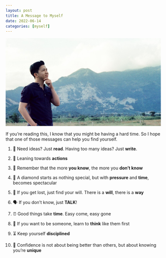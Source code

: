 ```yaml
---
layout: post
title: A Message to Myself 
date: 2022-06-14
categories: [myself]
---
```



![alt](/assets/cover.jpg)



If you’re reading this, I know that you might be having a hard time. So I hope that one of those messages can help you find yourself.

1. 🔑 Need ideas? Just **read**. Having too many ideas? Just **write**.

1. 🔑 Leaning towards **actions**

1. 🧠 Remember that the more **you know**, the more you **don’t know**

1. 💎 A diamond starts as nothing special, but with **pressure** and **time**, becomes spectacular

1. 💪 If you get lost, just find your will. There is a **will**, there is a **way**

1. 🗣 If you don’t know, just **TALK**!

1. ⏰ Good things take **time**. Easy come, easy gone

1. 👤 If you want to be someone, learn to **think** like them first

1. ⏳ Keep yourself **disciplined**

1. 👠 Confidence is not about being better than others, but about knowing you’re **unique**


